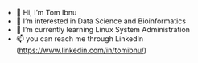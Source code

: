 - 👋 Hi, I’m Tom Ibnu
- 👀 I’m interested in Data Science and Bioinformatics
- 🌱 I’m currently learning Linux System Administration
- 📫 you can reach me through LinkedIn (https://www.linkedin.com/in/tomibnu/)

<!---
TomIbnu/TomIbnu is a ✨ special ✨ repository because its `README.md` (this file) appears on your GitHub profile.
You can click the Preview link to take a look at your changes.
--->
